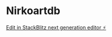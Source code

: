 # Nirkoartdb

[Edit in StackBlitz next generation editor ⚡️](https://stackblitz.com/~/github.com/Analist009/Nirkoartdb)